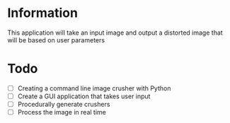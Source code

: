# Information
This application will take an input image and output a distorted image that will be based on user parameters

# Todo
- [ ] Creating a command line image crusher with Python
- [ ] Create a GUI application that takes user input
- [ ] Procedurally generate crushers
- [ ] Process the image in real time
